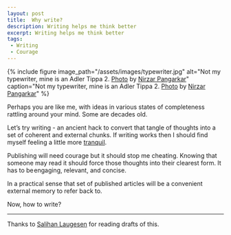 ```yaml
---
layout: post
title:  Why write?
description: Writing helps me think better
excerpt: Writing helps me think better
tags:
 - Writing
 - Courage
---
```


{% 
include figure 
image_path="/assets/images/typewriter.jpg"
alt="Not my typewriter, mine is an Adler Tippa 2. [Photo](https://unsplash.com/photos/HbbHfXvb6Xw) by [Nirzar Pangarkar](http://twitter.com/nirzardp)"
caption="Not my typewriter, mine is an Adler Tippa 2. [Photo](https://unsplash.com/photos/HbbHfXvb6Xw) by [Nirzar Pangarkar](http://twitter.com/nirzardp)"
%}


Perhaps you are like me, with ideas in various states of completeness rattling around your mind. Some are decades old.

Let’s try writing - an ancient hack to convert that tangle of thoughts into a set of coherent and external chunks. If writing works then I should find myself feeling a little more [tranquil](https://en.m.wikipedia.org/wiki/Ataraxia).

Publishing will need courage but it should stop me cheating. Knowing that someone may read it should force those thoughts into their clearest form. It has to be engaging, relevant, and concise.

In a practical sense that set of published articles will be a convenient external memory to refer back to.

Now, how to write?

---

Thanks to [Salihan Laugesen](https://ecoyarns.com.au) for reading drafts of this.
